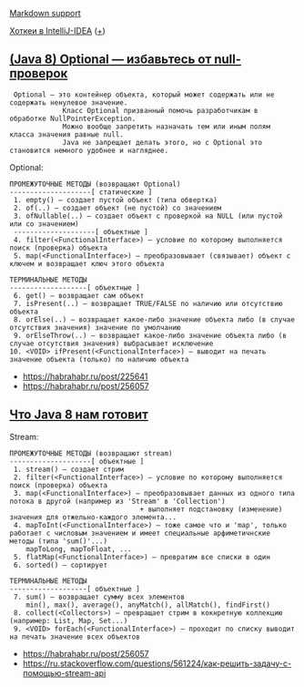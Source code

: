[Markdown support](https://daringfireball.net/projects/markdown/syntax)

[Хоткеи в IntelliJ-IDEA](https://juja.com.ua/java/ide/intellij-idea-hotkeys) ([+](http://eax.me/intellij-idea-hotkeys))


[(Java 8) Optional — избавьтесь от null-проверок](https://examples.javacodegeeks.com/core-java/util/optional/java-8-optional-example)
---
     Optional — это контейнер объекта, который может содержать или не содержать ненулевое значение.
                 Класс Optional призванный помочь разработчикам в обработке NullPointerException.
                 Можно вообще запретить назначать тем или иным полям класса значения равные null.
                 Java не запрещает делать этого, но с Optional это становится немного удобнее и нагляднее.

Optional:

    ПРОМЕЖУТОЧНЫЕ МЕТОДЫ (возвращают Optional)
    --------------------[ статические ]
     1. empty() — создает пустой объект (типа обвертка)
     2. of(..) — создает объект (не пустой) со значением
     3. ofNullable(..) — создает объект с проверкой на NULL (или пустой или со значением)
     --------------------[ объектные ]
     4. filter(<FunctionalInterface>) — условие по которому выполняется поиск (проверка) объекта
     5. map(<FunctionalInterface>) — преобразовывает (связывает) объект с ключем и возвращает ключ этого объекта
      
    ТЕРМИНАЛЬНЫЕ МЕТОДЫ
    -------------------[ объектные ]
     6. get() — возвращает сам объект
     7. isPresent(..) — возвращает TRUE/FALSE по наличию или отсутствию объекта
     8. orElse(..) — возвращает какое-либо значение объекта либо (в случае отсутствия значения) значение по умолчанию 
     9. orElseThrow(..) — возвращает какое-либо значение объекта либо (в случае отсутствия значения) выбрасывает исключение
    10. <VOID> ifPresent(<FunctionalInterface>) — выводит на печать значение объекта (только) по наличию объекта

* https://habrahabr.ru/post/225641
* https://habrahabr.ru/post/256057

[Что Java 8 нам готовит](https://habrahabr.ru/post/203026)
---
Stream:

    ПРОМЕЖУТОЧНЫЕ МЕТОДЫ (возвращают stream)
    --------------------[ объектные ]
     1. stream() — создает стрим
     2. filter(<FunctionalInterface>) — условие по которому выполняется поиск (проверка) объекта
     3. map(<FunctionalInterface>) — преобразовывает данных из одного типа потока в другой (например из 'Stream' в 'Collection')
                                    + выполняет подстановку (изменение) значения для отжельно-каждого элемента... 
     4. mapToInt(<FunctionalInterface>) — тоже самое что и 'map', только работает с числовым значением и имеет специальные арфиметичнские методы (типа 'sum()'...)
        mapToLong, mapToFloat, ... 
     5. flatMap(<FunctionalInterface>) — превратим все списки в один
     6. sorted() — сортирует
      
    ТЕРМИНАЛЬНЫЕ МЕТОДЫ
    -------------------[ объектные ]
     7. sum() — возвращает сумму всех элементов
        min(), max(), average(), anyMatch(), allMatch(), findFirst()
     8. collect(<Collectors>) — превращает стрим в кокнретную коллекцию (например: List, Map, Set...)
     9. <VOID> forEach(<FunctionalInterface>) — проходит по списку выводит на печать значение всех объектов

* https://habrahabr.ru/post/256057
* https://ru.stackoverflow.com/questions/561224/как-решить-задачу-с-помощью-stream-api

    


